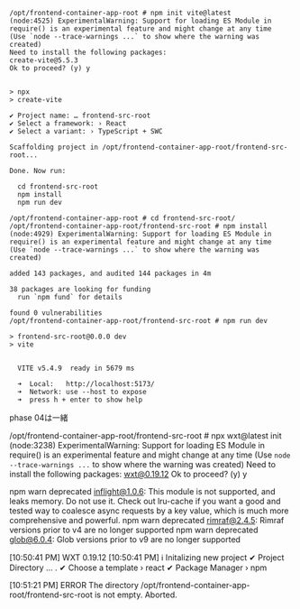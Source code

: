 ```
/opt/frontend-container-app-root # npm init vite@latest
(node:4525) ExperimentalWarning: Support for loading ES Module in require() is an experimental feature and might change at any time
(Use `node --trace-warnings ...` to show where the warning was created)
Need to install the following packages:
create-vite@5.5.3
Ok to proceed? (y) y


> npx
> create-vite

✔ Project name: … frontend-src-root
✔ Select a framework: › React
✔ Select a variant: › TypeScript + SWC

Scaffolding project in /opt/frontend-container-app-root/frontend-src-root...

Done. Now run:

  cd frontend-src-root
  npm install
  npm run dev

/opt/frontend-container-app-root # cd frontend-src-root/
/opt/frontend-container-app-root/frontend-src-root # npm install
(node:4929) ExperimentalWarning: Support for loading ES Module in require() is an experimental feature and might change at any time
(Use `node --trace-warnings ...` to show where the warning was created)

added 143 packages, and audited 144 packages in 4m

38 packages are looking for funding
  run `npm fund` for details

found 0 vulnerabilities
/opt/frontend-container-app-root/frontend-src-root # npm run dev

> frontend-src-root@0.0.0 dev
> vite


  VITE v5.4.9  ready in 5679 ms

  ➜  Local:   http://localhost:5173/
  ➜  Network: use --host to expose
  ➜  press h + enter to show help

```

phase 04は一緒

/opt/frontend-container-app-root/frontend-src-root # npx wxt@latest init
(node:3238) ExperimentalWarning: Support for loading ES Module in require() is an experimental feature and might change at any time
(Use `node --trace-warnings ...` to show where the warning was created)
Need to install the following packages:
wxt@0.19.12
Ok to proceed? (y) y

npm warn deprecated inflight@1.0.6: This module is not supported, and leaks memory. Do not use it. Check out lru-cache if you want a good and tested way to coalesce async requests by a key value, which is much more comprehensive and powerful.
npm warn deprecated rimraf@2.4.5: Rimraf versions prior to v4 are no longer supported
npm warn deprecated glob@6.0.4: Glob versions prior to v9 are no longer supported

[10:50:41 PM] WXT 0.19.12
[10:50:41 PM] ℹ Initalizing new project
✔ Project Directory … .
✔ Choose a template › react
✔ Package Manager › npm

[10:51:21 PM]  ERROR  The directory /opt/frontend-container-app-root/frontend-src-root is not empty. Aborted.





